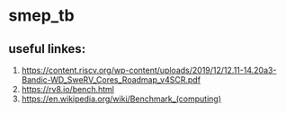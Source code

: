 # smep_tb


## useful linkes:
1. https://content.riscv.org/wp-content/uploads/2019/12/12.11-14.20a3-Bandic-WD_SweRV_Cores_Roadmap_v4SCR.pdf
2. https://rv8.io/bench.html
3. https://en.wikipedia.org/wiki/Benchmark_(computing)
